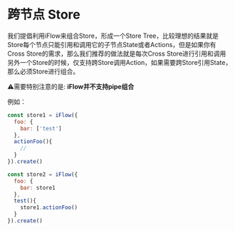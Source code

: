 # 跨节点 Store

我们提倡利用iFlow来组合Store，形成一个Store Tree，比较理想的结果就是Store每个节点只能引用和调用它的子节点State或者Actions，但是如果你有Cross Store的需求，那么我们推荐的做法就是每次Cross Store进行引用和调用另外一个Store的时候，仅支持跨Store调用Action，如果需要跨Store引用State，那么必须Store进行组合。

⚠️需要特别注意的是: **iFlow并不支持pipe组合**

例如：

```javascript
const store1 = iFlow({
  foo: {
    bar: ['test']
  },
  actionFoo(){
    //
  }
}).create()

const store2 = iFlow({
  foo: {
    bar: store1
  },
  test(){
    store1.actionFoo()
  }
}).create()
```